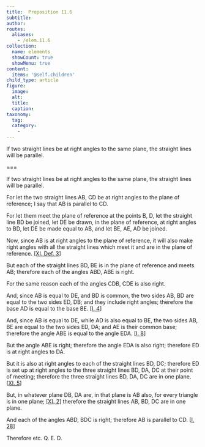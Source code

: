```yaml
---
title:  Proposition 11.6
subtitle: 
author:
routes:
  aliases:
    - /elem.11.6
collection:
  name: elements
  showCount: true
  showMenu: true
content:
  items: '@self.children'
child_type: article
figure:
  image:
  alt:
  title:
  caption:
taxonomy:
  tag:
  category:
    - 
---
```


<p><hi rend="ital">If two straight lines be at right angles to the same plane</hi>, <hi rend="ital">the straight lines will be parallel.</hi>
      </p>

===

<p><span class="ital">If two straight lines be at right angles to the same plane</span>, <span class="ital">the straight lines will be parallel.</span>
      </p>

<p>For let the two straight lines <span class="ital">AB</span>, <span class="ital">CD</span> be at right angles to the plane of reference; I say that <span class="ital">AB</span> is parallel to <span class="ital">CD</span>. 
      </p>

<p>For let them meet the plane of reference at the points <span class="ital">B</span>, <span class="ital">D</span>, let the straight line <span class="ital">BD</span> be joined, let <span class="ital">DE</span> be drawn, in the plane of reference, at right angles to <span class="ital">BD</span>, let <span class="ital">DE</span> be made equal to <span class="ital">AB</span>, and let <span class="ital">BE</span>, <span class="ital">AE</span>, <span class="ital">AD</span> be joined. </p>

<p>Now, since <span class="ital">AB</span> is at right angles to the plane of reference, it will also make right angles with all the straight lines which meet it and are in the plane of reference. [<a href="/elem.11.def.3">XI. Def. 3</a>] </p>

<p>But each of the straight lines <span class="ital">BD</span>, <span class="ital">BE</span> is in the plane of reference and meets <span class="ital">AB</span>; therefore each of the angles <span class="ital">ABD</span>, <span class="ital">ABE</span> is right. </p>

<p>For the same reason each of the angles <span class="ital">CDB</span>, <span class="ital">CDE</span> is also right. </p>

<p>And, since <span class="ital">AB</span> is equal to <span class="ital">DE</span>, and <span class="ital">BD</span> is common, the two sides <span class="ital">AB</span>, <span class="ital">BD</span> are equal to the two sides <span class="ital">ED</span>, <span class="ital">DB</span>; and they include right angles; therefore the base <span class="ital">AD</span> is equal to the base <span class="ital">BE</span>. [<a href="/elem.1.4">I. 4</a>] </p>

<p>And, since <span class="ital">AB</span> is equal to <span class="ital">DE</span>, while <span class="ital">AD</span> is also equal to <span class="ital">BE</span>, the two sides <span class="ital">AB</span>, <span class="ital">BE</span> are equal to the two sides <span class="ital">ED</span>, <span class="ital">DA</span>; and <span class="ital">AE</span> is their common base; therefore the angle <span class="ital">ABE</span> is equal to the angle <span class="ital">EDA</span>. [<a href="/elem.1.8">I. 8</a>] <pb n="284"/></p>

<p>But the angle <span class="ital">ABE</span> is right; therefore the angle <span class="ital">EDA</span> is also right; therefore <span class="ital">ED</span> is at right angles to <span class="ital">DA</span>. </p>

<p>But it is also at right angles to each of the straight lines <span class="ital">BD</span>, <span class="ital">DC</span>; therefore <span class="ital">ED</span> is set up at right angles to the three straight lines <span class="ital">BD</span>, <span class="ital">DA</span>, <span class="ital">DC</span> at their point of meeting; therefore the three straight lines <span class="ital">BD</span>, <span class="ital">DA</span>, <span class="ital">DC</span> are in one plane. [<a href="/elem.11.5">XI. 5</a>] </p>

<p>But, in whatever plane <span class="ital">DB</span>, <span class="ital">DA</span> are, in that plane is <span class="ital">AB</span> also, for every triangle is in one plane; [<a href="/elem.11.2">XI. 2</a>] therefore the straight lines <span class="ital">AB</span>, <span class="ital">BD</span>, <span class="ital">DC</span> are in one plane. </p>

<p>And each of the angles <span class="ital">ABD</span>, <span class="ital">BDC</span> is right; therefore <span class="ital">AB</span> is parallel to <span class="ital">CD</span>. [<a href="/elem.1.28">I. 28</a>] </p>

<p>Therefore etc. Q. E. D.</p>
